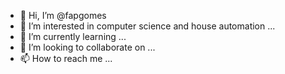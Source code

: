 - 👋 Hi, I’m @fapgomes
- 👀 I’m interested in computer science and house automation ...
- 🌱 I’m currently learning ...
- 💞️ I’m looking to collaborate on ...
- 📫 How to reach me ...

<!---
fapgomes/fapgomes is a ✨ special ✨ repository because its `README.md` (this file) appears on your GitHub profile.
You can click the Preview link to take a look at your changes.
--->
